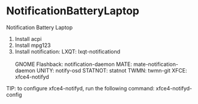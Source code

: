 # NotificationBatteryLaptop
Notification Battery Laptop

1. Install acpi
1. Install mpg123
1. Install notification:
      LXQT: lxqt-notificationd</li>                           
      GNOME Flashback: notification-daemon</li> 
      MATE: mate-notification-daemon</li>
      UNITY: notify-osd</li>
      STATNOT: statnot</li>
      TWMN: twmn-git</li>
   XFCE: xfce4-notifyd</li>

TIP: to configure xfce4-notifyd, run the following 
command: xfce4-notifyd-config


